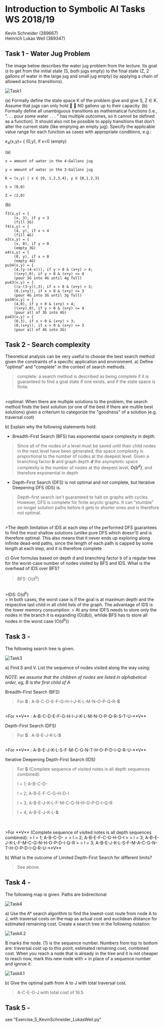 ﻿# Introduction to Symbolic AI  Tasks WS 2018/19

Kevin Schneider (389667)  
Heinrich Lukas Weil (389347) 

## Task 1 - Water Jug Problem

The image below describes the water jug problem from the lecture. Its goal is
to get from the initial state (S, both jugs empty) to the final state (Z, 2 gallons
of water in the large jug and small jug empty) by applying a chain of allowed
actions (transitions).

![Task1](pics/Task1.png)

(a) Formally define the state space K of the problem give and give S, Z ∈ K.
Assume that jugs can only hold  ∈ N0 gallons up to their capacity.
(b) Formally define all unambiguous transitions as mathematical functions
(i.e., ". . . pour some water . . . " has multiple outcomes, so it cannot be
defined as a function). It should also not be possible to apply transitions
that don’t alter the current state (like emptying an empty jug). Specify the
applicable value range for each function as cases with appropriate conditions, e.g.:

_e_<sub>4</sub>(x,y)= { (0,y), if x<0 (empty)

(a)

    x = amount of water in the 4-Gallons jug

    y = amount of water in the 3-Gallons jug

    K = (x,y) | x ∈ {0, 1,2,3,4}, y ∈ {0,1,2,3}

    S = (0,0)

    Z = (2,0)

(b)

    f3(x,y) = {
        (x, 3), if y < 3 
        (fill 3G)
    f4(x,y) = {
        (4, y), if x < 4 
        (fill 4G)
    e3(x,y) = {
        (x, 0), if y > 0 
        (empty 3G)
    e4(x,y) = {
        (0, y), if x > 0 
        (empty 4G)
    pu34(x,y) = {
        (4,(y-(4-x))), if y > 0 & (x+y) > 4;
        ((x+y),0), if y > 0 & (x+y) <= 4
        (pour 3G into 4G until 4g full)
    pu43(x,y) = {
        ((x-(3-y)),3), if x > 0 & (x+y) > 3;
        (0,(x+y)), if x > 0 & (x+y) <= 3
        (pour 4G into 3G until 3g full)
    pa34(x,y) = {
        (4,0), if y > 0 & (x+y) > 4;
        ((x+y),0), if y > 0 & (x+y) <= 4
        (pour all of 3G into 4G)
    pa43(x,y) = {
        (0,3), if x > 0 & (x+y) > 3;
        (0,(x+y)), if x > 0 & (x+y) <= 3
        (pour all of 4G into 3G)

## Task 2 - Search complexity

Theoretical analysis can be very useful to choose the best search method
given the constraints of a specific application and environment.
a) Define "optimal" and "complete" in the context of search methods.

>complete:   a search method is described as being complete if it is guaranteed to find a goal state if one exists, and if the state space is finite.
</br>
>optimal:    When there are multiple solutions to the problem, the search method finds the best solution (or one of the best if there are multile best solutions) given a criterium to categorize the "goodness" of a solution (e.g. traversal cost)

b) Explain why the following statements hold:

* Breadth-First Search (BFS) has exponential space complexity in depth.

>Since all of the nodes of a level must be saved until their child nodes in the next level have been generated, the space
complexity is proportional to the number of nodes at the deepest level. Given a branching factor **_b_** and graph depth **_d_**
the asymptotic space complexity is the number of nodes at the deepest level, **_O(b<sup>d</sup>)_**, and therefore exponential in depth

* Depth-First Search (DFS) is not optimal and not complete, but Iterative Deepening DFS (IDS) is.

>Depth-first search isn't guaranteed to halt on graphs with cycles. However, DFS is complete for finite acyclic graphs.
It can “stumble” on longer solution paths before it gets to shorter ones and is therefore not optimal.
</br>
>The depth limitation of IDS at each step of the performed DFS guarantees to find the most shallow solutions (unlike pure DFS which doesn't) and is therefore optimal.
This also means that it never ends up exploring along infinite dead-end paths, since the length of each path is capped by some length at each step, and it is therefore complete

c) Give formulas based on depth d and branching factor b of a regular tree
for the worst-case number of nodes visited by BFS and IDS. What is the
overhead of IDS over BFS?

>BFS: O(d<sup>b</sup>)
</br>
>IDS: O(d<sup>b</sup>)
</br>
> In both cases, the worst case is if the goal is at maximum depth and the respective last child in all child lists of the graph. The advantage of IDS is the lower memory consumption:
> At any time IDFS needs to store only the nodes in the branch it is expanding (O(db)), whilde BFS has to store all nodes in the worst case (O(d<sup>b</sup>))

## Task 3 -

The following search tree is given.

![Task3](pics/Task3.png)

a) Find S and V. List the sequence of nodes visited along the way using:

_NOTE: we assume that the children of nodes are listed in alphabetical order, eg, B is the first child of A_

Breadth-First Search (BFS)

>For **S** : A-B-C-D-E-F-G-H-I-J-K-L-M-N-O-P-Q-R-**S**
</br>
>For **V** : A-B-C-D-E-F-G-H-I-J-K-L-M-N-O-P-Q-R-S-T-U-**V**

Depth-First Search (DFS)

>For **S** : A-B-E-J-K-L-**S**
</br>
>For **V** : A-B-E-J-K-L-S-F-M-C-G-N-T-H-O-P-D-I-Q-R-U-**V**

Iterative Deepening Depth-First Search (IDS)

>For **S** (Complete sequence of visited notes is all depth sequences combined): 
   >
   > l = 1; A-B-C-D-
   >
   > l = 2; A-B-E-F-C-G-H-D-I
   >
   > l = 3; A-B-E-J-K-L-F-M-C-G-N-H-O-P-D-I-Q-R
   >
   > l = 4; A-B-E-J-K-L-**S**
</br>
</br>
>For **V** (Complete sequence of visited notes is all depth sequences combined): 
   > l = 1; A-B-C-D-
   >
   > l = 2; A-B-E-F-C-G-H-D-I
   >
   > l = 3; A-B-E-J-K-L-F-M-C-G-N-H-O-P-D-I-Q-R
   >
   > l = 3; A-B-E-J-K-L-S-F-M-A-C-G-N-T-H-O-P-D-I-Q-R-U-**V**

b) What is the outcome of Limited Depth-First Search for different limits?

>See above.

## Task 4 -

The following map is given. Paths are bidirectional

![Task4](pics/Task4.png)

a) Use the A* search algorithm to find the lowest-cost route from node A to J,
with traversal costs on the map as actual cost and euclidean distance for
estimated remaining cost. Create a search tree in the following notation:

![Task4.2](pics/Task4.2.png)

B marks the node. (1) is the sequence number. Numbers from top to bottom are: traversal cost up to this point, estimated remaining cost, combined cost.
When you reach a node that is already in the tree and it is not cheaper to
reach now, mark this new node with × in place of a sequence number and
ignroe it.

![Task4.1](pics/Task4.1.png)

b) Give the optimal path from A to J with total traversal cost.

>A-C-E-G-J with total cost of 16.5

## Task 5 -

see "Exercise_5_KevinSchneider_LukasWeil.py"